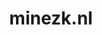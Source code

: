 ---
layout: post
title:  "minezk.nl"
internal_url:  "/dutchgov/minezk.nl.html"
categories: dutchgov
---